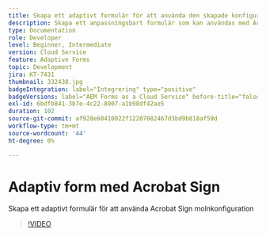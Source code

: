 ```yaml
---
title: Skapa ett adaptivt formulär för att använda den skapade konfigurationen för Acrobat Sign Cloud Services
description: Skapa ett anpassningsbart formulär som kan användas med Acrobat Sign
type: Documentation
role: Developer
level: Beginner, Intermediate
version: Cloud Service
feature: Adaptive Forms
topic: Development
jira: KT-7431
thumbnail: 332438.jpg
badgeIntegration: label="Integrering" type="positive"
badgeVersions: label="AEM Forms as a Cloud Service" before-title="false"
exl-id: 6bdfb841-3b7e-4c22-8907-a1b98df42ae5
duration: 102
source-git-commit: af928e60410022f12207082467d3bd9b818af59d
workflow-type: tm+mt
source-wordcount: '44'
ht-degree: 0%

---
```


# Adaptiv form med Acrobat Sign

Skapa ett adaptivt formulär för att använda Acrobat Sign molnkonfiguration

>[!VIDEO](https://video.tv.adobe.com/v/332438?quality=12&learn=on)
